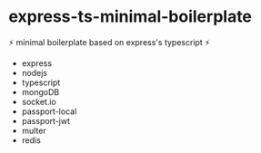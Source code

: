 # express-ts-minimal-boilerplate

⚡️ minimal boilerplate based on express's typescript ⚡️

- express
- nodejs
- typescript
- mongoDB
- socket.io
- passport-local
- passport-jwt
- multer
- redis
